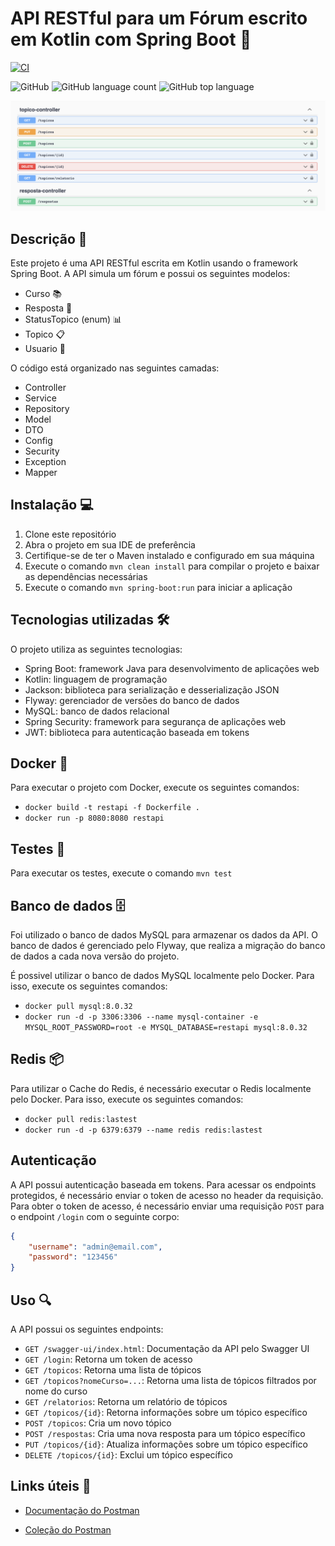 # API RESTful para um Fórum escrito em Kotlin com Spring Boot 🚀
[![CI](https://github.com/FabioFiorita/Kotlin-REST-API/actions/workflows/CI.yaml/badge.svg)](https://github.com/FabioFiorita/Kotlin-REST-API/actions/workflows/CI.yaml)

![GitHub](https://img.shields.io/github/license/fabiofiorita/Kotlin-REST-API)
![GitHub language count](https://img.shields.io/github/languages/count/fabiofiorita/Kotlin-REST-API)
![GitHub top language](https://img.shields.io/github/languages/top/fabiofiorita/Kotlin-REST-API)

<img src="https://raw.githubusercontent.com/FabioFiorita/Kotlin-REST-API/master/images/swaggerUI.png#vitrinedev" alt="Kotlin REST API">

## Descrição 📝

Este projeto é uma API RESTful escrita em Kotlin usando o framework Spring Boot. A API simula um fórum e possui os seguintes modelos:

- Curso 📚
- Resposta 💬
- StatusTopico (enum) 📊
- Topico 📋
- Usuario 👤

O código está organizado nas seguintes camadas: 
- Controller
- Service
- Repository
- Model
- DTO
- Config
- Security
- Exception
- Mapper

## Instalação 💻

1. Clone este repositório
2. Abra o projeto em sua IDE de preferência
3. Certifique-se de ter o Maven instalado e configurado em sua máquina
4. Execute o comando `mvn clean install` para compilar o projeto e baixar as dependências necessárias
5. Execute o comando `mvn spring-boot:run` para iniciar a aplicação

## Tecnologias utilizadas 🛠

O projeto utiliza as seguintes tecnologias:

- Spring Boot: framework Java para desenvolvimento de aplicações web
- Kotlin: linguagem de programação
- Jackson: biblioteca para serialização e desserialização JSON
- Flyway: gerenciador de versões do banco de dados
- MySQL: banco de dados relacional
- Spring Security: framework para segurança de aplicações web
- JWT: biblioteca para autenticação baseada em tokens

## Docker 🐳

Para executar o projeto com Docker, execute os seguintes comandos:

- `docker build -t restapi -f Dockerfile .`
- `docker run -p 8080:8080 restapi`

## Testes 🧪

Para executar os testes, execute o comando `mvn test`

## Banco de dados 🗄

Foi utilizado o banco de dados MySQL para armazenar os dados da API. O banco de dados é gerenciado pelo Flyway, que realiza a migração do banco de dados a cada nova versão do projeto.

É possivel utilizar o banco de dados MySQL localmente pelo Docker. Para isso, execute os seguintes comandos:

- `docker pull mysql:8.0.32`
- `docker run -d -p 3306:3306 --name mysql-container -e MYSQL_ROOT_PASSWORD=root -e MYSQL_DATABASE=restapi mysql:8.0.32`

## Redis 📦

Para utilizar o Cache do Redis, é necessário executar o Redis localmente pelo Docker. Para isso, execute os seguintes comandos:

- `docker pull redis:lastest`
- `docker run -d -p 6379:6379 --name redis redis:lastest`

## Autenticação

A API possui autenticação baseada em tokens. Para acessar os endpoints protegidos, é necessário enviar o token de acesso no header da requisição. Para obter o token de acesso, é necessário enviar uma requisição `POST` para o endpoint `/login` com o seguinte corpo:

```json
{
    "username": "admin@email.com",
    "password": "123456"
}
```

## Uso 🔍

A API possui os seguintes endpoints:

- `GET /swagger-ui/index.html`: Documentação da API pelo Swagger UI
- `GET /login`: Retorna um token de acesso
- `GET /topicos`: Retorna uma lista de tópicos
- `GET /topicos?nomeCurso=...`: Retorna uma lista de tópicos filtrados por nome do curso
- `GET /relatorios`: Retorna um relatório de tópicos
- `GET /topicos/{id}`: Retorna informações sobre um tópico específico
- `POST /topicos`: Cria um novo tópico
- `POST /respostas`: Cria uma nova resposta para um tópico específico
- `PUT /topicos/{id}`: Atualiza informações sobre um tópico específico
- `DELETE /topicos/{id}`: Exclui um tópico específico

## Links úteis 📌

- [Documentação do Postman](https://documenter.getpostman.com/view/23374288/2s93XyUNwA)

- [Coleção do Postman](postman/KotlinRESTAPI-PostmanCollection.json)